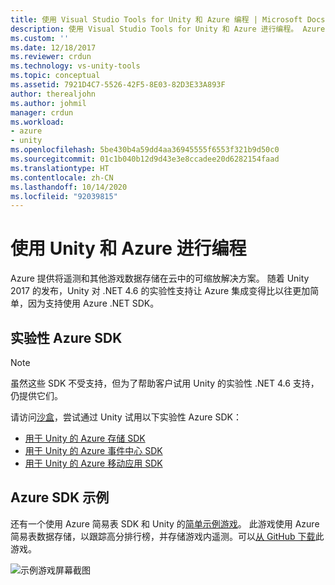 ```yaml
---
title: 使用 Visual Studio Tools for Unity 和 Azure 编程 | Microsoft Docs
description: 使用 Visual Studio Tools for Unity 和 Azure 进行编程。 Azure 提供可缩放的解决方案，用于将遥测和其他游戏数据存储在云中。
ms.custom: ''
ms.date: 12/18/2017
ms.reviewer: crdun
ms.technology: vs-unity-tools
ms.topic: conceptual
ms.assetid: 7921D4C7-5526-42F5-8E03-82D3E33A893F
author: therealjohn
ms.author: johmil
manager: crdun
ms.workload:
- azure
- unity
ms.openlocfilehash: 5be430b4a59dd4aa36945555f6553f321b9d50c0
ms.sourcegitcommit: 01c1b040b12d9d43e3e8ccadee20d6282154faad
ms.translationtype: HT
ms.contentlocale: zh-CN
ms.lasthandoff: 10/14/2020
ms.locfileid: "92039815"
---
```

# <a name="program-with-unity-and-azure"></a>使用 Unity 和 Azure 进行编程

Azure 提供将遥测和其他游戏数据存储在云中的可缩放解决方案。 随着 Unity 2017 的发布，Unity 对 .NET 4.6 的实验性支持让 Azure 集成变得比以往更加简单，因为支持使用 Azure .NET SDK。

## <a name="experimental-azure-sdks"></a>实验性 Azure SDK

> [!NOTE]
> 虽然这些 SDK 不受支持，但为了帮助客户试用 Unity 的实验性 .NET 4.6 支持，仍提供它们。

请访问[沙盒](/sandbox/)，尝试通过 Unity 试用以下实验性 Azure SDK：

* [用于 Unity 的 Azure 存储 SDK](/sandbox/gamedev/unity/azure-storage-unity?wt.mc_id=azgamedev-sandbox-brpeek)
* [用于 Unity 的 Azure 事件中心 SDK](/sandbox/gamedev/unity/azure-event-hubs-unity?WT.mc_id=azgamedev-sandbox-brpeek)
* [用于 Unity 的 Azure 移动应用 SDK](/sandbox/gamedev/unity/azure-mobile-apps-unity?WT.mc_id=azgamedev-sandbox-brpeek)

## <a name="azure-sdk-sample"></a>Azure SDK 示例

还有一个使用 Azure 简易表 SDK 和 Unity 的[简单示例游戏](/sandbox/gamedev/unity/samples/azure-mobile-apps-unity-racer)。 此游戏使用 Azure 简易表数据存储，以跟踪高分排行榜，并存储游戏内遥测。可以[从 GitHub 下载](https://github.com/BrianPeek/AzureSamples-Unity)此游戏。

![示例游戏屏幕截图](media/vstu_azure-test-sample-game-image2.png)
